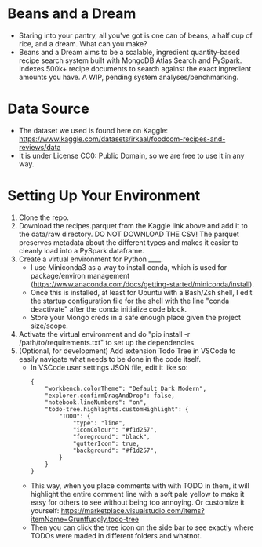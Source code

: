 # Beans and a Dream
- Staring into your pantry, all you've got is one can of beans, a half cup of rice, and a dream. What can you make? 
- Beans and a Dream aims to be a scalable, ingredient quantity-based recipe search system built with MongoDB Atlas Search and PySpark. Indexes 500k+ recipe documents to search against the exact ingredient amounts you have. A WIP, pending system analyses/benchmarking.

# Data Source
- The dataset we used is found here on Kaggle: https://www.kaggle.com/datasets/irkaal/foodcom-recipes-and-reviews/data
- It is under License CC0: Public Domain, so we are free to use it in any way.

# Setting Up Your Environment

1. Clone the repo.
2. Download the recipes.parquet from the Kaggle link above and add it to the data/raw directory. DO NOT DOWNLOAD THE CSV! The parquet preserves metadata about the different types and makes it easier to cleanly load into a PySpark dataframe. 
3. Create a virtual environment for Python ____. 
    - I use Miniconda3 as a way to install conda, which is used for package/environ management (https://www.anaconda.com/docs/getting-started/miniconda/install). 
    - Once this is installed, at least for Ubuntu with a Bash/Zsh shell, I edit the startup configuration file for the shell with the line "conda deactivate" after the conda initialize code block.
    - Store your Mongo creds in a safe enough place given the project size/scope.
4. Activate the virtual environment and do "pip install -r /path/to/requirements.txt" to set up the dependencies.
5. (Optional, for development) Add extension Todo Tree in VSCode to easily navigate what needs to be done in the code itself.
    - In VSCode user settings JSON file, edit it like so: 
        ``` 
        {
            "workbench.colorTheme": "Default Dark Modern",
            "explorer.confirmDragAndDrop": false,
            "notebook.lineNumbers": "on",
            "todo-tree.highlights.customHighlight": {
                "TODO": {
                    "type": "line",
                    "iconColour": "#f1d257",
                    "foreground": "black",
                    "gutterIcon": true,
                    "background": "#f1d257",
                }
            }
        } 
         ```
    - This way, when you place comments with with TODO in them, it will highlight the entire comment line with a soft pale yellow to make it easy for others to see without being too annoying. Or customize it yourself: https://marketplace.visualstudio.com/items?itemName=Gruntfuggly.todo-tree
    - Then you can click the tree icon on the side bar to see exactly where TODOs were maded in different folders and whatnot.